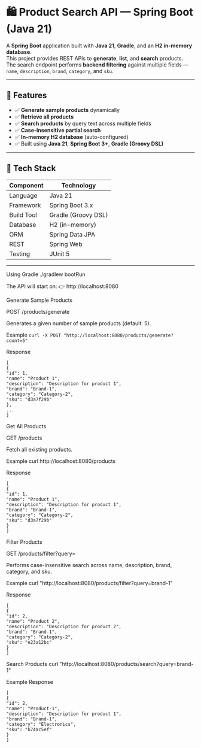 # 🛍️ Product Search API — Spring Boot (Java 21)

A **Spring Boot** application built with **Java 21**, **Gradle**, and an **H2 in-memory database**.  
This project provides REST APIs to **generate**, **list**, and **search** products.  
The search endpoint performs **backend filtering** against multiple fields — `name`, `description`, `brand`, `category`, and `sku`.

---

## 🚀 Features

- ✅ **Generate sample products** dynamically
- ✅ **Retrieve all products**
- ✅ **Search products** by query text across multiple fields
- ✅ **Case-insensitive partial search**
- ✅ **In-memory H2 database** (auto-configured)
- ✅ Built using **Java 21**, **Spring Boot 3+**, **Gradle (Groovy DSL)**

---

## 🧩 Tech Stack

| Component | Technology |
|------------|-------------|
| Language | Java 21 |
| Framework | Spring Boot 3.x |
| Build Tool | Gradle (Groovy DSL) |
| Database | H2 (in-memory) |
| ORM | Spring Data JPA |
| REST | Spring Web |
| Testing | JUnit 5 |

---

Using Gradle
./gradlew bootRun


The API will start on:
👉 http://localhost:8080


Generate Sample Products

POST /products/generate

Generates a given number of sample products (default: 5).

Example
```curl -X POST "http://localhost:8080/products/generate?count=5"```

Response
````
[
{
"id": 1,
"name": "Product 1",
"description": "Description for product 1",
"brand": "Brand-1",
"category": "Category-2",
"sku": "d3a7f29b"
},
...
]
````

Get All Products

GET /products

Fetch all existing products.

Example
curl http://localhost:8080/products

Response
````
[
{
"id": 1,
"name": "Product 1",
"description": "Description for product 1",
"brand": "Brand-1",
"category": "Category-2",
"sku": "d3a7f29b"
}
]
````

Filter Products

GET /products/filter?query=<searchTerm>

Performs case-insensitive search across name, description, brand, category, and sku.

Example
curl "http://localhost:8080/products/filter?query=brand-1"

Response
````
[
{
"id": 2,
"name": "Product 2",
"description": "Description for product 2",
"brand": "Brand-1",
"category": "Category-2",
"sku": "e23a12bc"
}
]
````

Search Products
curl "http://localhost:8080/products/search?query=brand-1"

Example Response
````
[
{
"id": 2,
"name": "Product-1",
"description": "Description for product 1",
"brand": "Brand-1",
"category": "Electronics",
"sku": "b74ac5ef"
}
]
````
